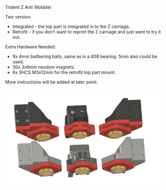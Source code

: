 
Trident Z Anti Wobbler

Two version:
- Integrated - the top part is integrated in to the Z carriage.
- Retrofit - if you don't want to reprint the Z carriage and just want to try it out.

Extra Hardware Needed:
- 9x 4mm ballbering balls, same as in a 608 bearing. 5mm also could be used.
- 30x 3x6mm neodym magnets.
- 6x SHCS M3x12mm for the retrofit top part mount. 

More instructions will be added at later point.

![PIC](variants.png)
